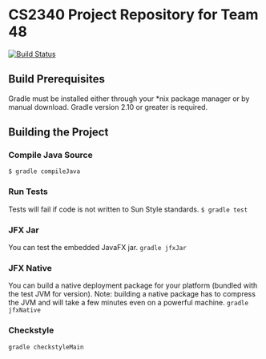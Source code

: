 # CS2340 Project Repository for Team 48 
[![Build Status](https://circleci.com/gh/guyfleeman/CS2340.svg?&style=shield)](https://circleci.com/gh/guyfleeman/CS2340) 

## Build Prerequisites
Gradle must be installed either through your *nix package manager or by manual download. Gradle version 2.10 or greater is required.

## Building the Project
### Compile Java Source
`$ gradle compileJava`

### Run Tests
Tests will fail if code is not written to Sun Style standards.
`$ gradle test`

### JFX Jar
You can test the embedded JavaFX jar.
`gradle jfxJar`

### JFX Native
You can build a native deployment package for your platform (bundled with the test JVM for version). Note: building a native package has to compress the JVM and will take a few minutes even on a powerful machine.
`gradle jfxNative`

### Checkstyle
`gradle checkstyleMain`
